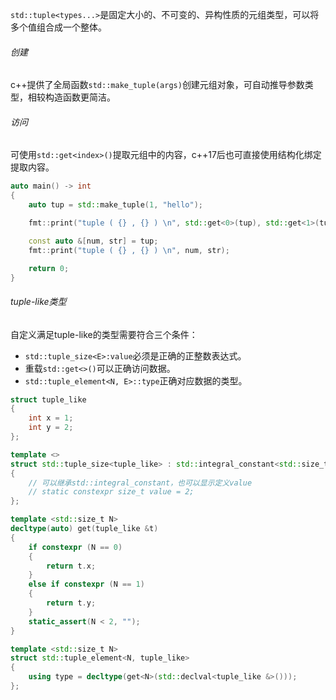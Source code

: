 `std::tuple<types...>`是固定大小的、不可变的、异构性质的元组类型，可以将多个值组合成一个整体。

###### 创建

c++提供了全局函数`std::make_tuple(args)`创建元组对象，可自动推导参数类型，相较构造函数更简洁。

###### 访问

可使用`std::get<index>()`提取元组中的内容，c++17后也可直接使用结构化绑定提取内容。

```cpp
auto main() -> int
{
    auto tup = std::make_tuple(1, "hello");

    fmt::print("tuple ( {} , {} ) \n", std::get<0>(tup), std::get<1>(tup));

    const auto &[num, str] = tup;
    fmt::print("tuple ( {} , {} ) \n", num, str);

    return 0;
}
```

###### tuple-like类型

自定义满足tuple-like的类型需要符合三个条件：

* `std::tuple_size<E>:value`必须是正确的正整数表达式。
* 重载`std::get<>()`可以正确访问数据。
* `std::tuple_element<N, E>::type`正确对应数据的类型。

```cpp
struct tuple_like
{
    int x = 1;
    int y = 2;
};

template <> 
struct std::tuple_size<tuple_like> : std::integral_constant<std::size_t, 2>
{
    // 可以继承std::integral_constant，也可以显示定义value
    // static constexpr size_t value = 2;
};

template <std::size_t N> 
decltype(auto) get(tuple_like &t)
{
    if constexpr (N == 0)
    {
        return t.x;
    }
    else if constexpr (N == 1)
    {
        return t.y;
    }
    static_assert(N < 2, "");
}

template <std::size_t N> 
struct std::tuple_element<N, tuple_like>
{
    using type = decltype(get<N>(std::declval<tuple_like &>()));
};
```
